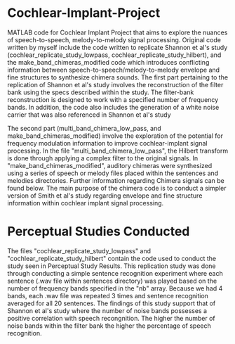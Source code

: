 # Cochlear-Implant-Project
MATLAB code for Cochlear Implant Project that aims to explore the nuances of speech-to-speech, melody-to-melody signal processing. Original code written by myself include the code written to replicate Shannon et al's study (cochlear_replicate_study_lowpass, cochlear_replicate_study_hilbert), and the make_band_chimeras_modified code which introduces conflicting information between speech-to-speech/melody-to-melody envelope and fine structures to synthesize chimera sounds. The first part pertaining to the replication of Shannon et al's study involves the reconstruction of the filter bank using the specs described within the study. The filter-bank reconstruction is designed to work with a specified number of frequency bands. In addition, the code also includes the generation of a white noise carrier that was also referenced in Shannon et al's study

The second part (multi_band_chimera_low_pass, and make_band_chimeras_modified) involve the exploration of the potential for frequency modulation information to improve cochlear-implant signal processing. In the file "multi_band_chimera_low_pass", the Hilbert transform is done through applying a complex filter to the original signals. In "make_band_chimeras_modified", auditory chimeras were synthesized using a series of speech or melody files placed within the sentences and melodies directories. Further information regarding Chimera signals can be found below. The main purpose of the chimera code is to conduct a simpler version of Smith et al's study regarding envelope and fine structure information within cochlear implant signal processing.

# Perceptual Studies Conducted
The files "cochlear_replicate_study_lowpass" and "cochlear_replicate_study_hilbert" contain the code used to conduct the study seen in Perceptual Study Results. This replication study was done through conducting a simple sentence recognition experiment where each sentence (.wav file within sentences directory) was played based on the number of frequency bands specified in the "nb" array. Because we had 4 bands, each .wav file was repeated 3 times and sentence recognition averaged for all 20 sentences. The findings of this study support that of Shannon et al's study where the number of noise bands possesses a positive correlation with speech recongnition. The higher the number of noise bands within the filter bank the higher the percentage of speech recognition. 
